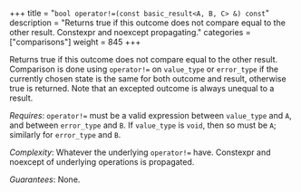 +++
title = "`bool operator!=(const basic_result<A, B, C> &) const`"
description = "Returns true if this outcome does not compare equal to the other result. Constexpr and noexcept propagating."
categories = ["comparisons"]
weight = 845
+++

Returns true if this outcome does not compare equal to the other result. Comparison is done using `operator!=` on `value_type` or `error_type` if the currently chosen state is the same for both outcome and result, otherwise true is returned. Note that an excepted outcome is always unequal to a result.

*Requires*: `operator!=` must be a valid expression between `value_type` and `A`, and between `error_type` and `B`. If `value_type` is `void`, then so must be `A`; similarly for `error_type` and `B`.

*Complexity*: Whatever the underlying `operator!=` have. Constexpr and noexcept of underlying operations is propagated.

*Guarantees*: None.
